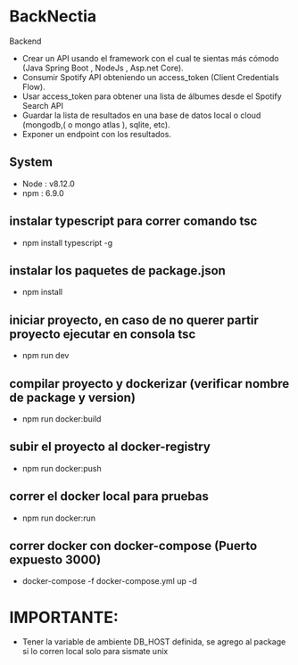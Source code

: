 # BackNectia
Backend
- Crear un API usando el framework con el cual te sientas más cómodo (Java Spring Boot , NodeJs , Asp.net Core).
- Consumir Spotify API obteniendo un access_token (Client Credentials Flow).
- Usar access_token para obtener una lista de álbumes desde el Spotify Search API
- Guardar la lista de resultados en una base de datos local o cloud  (mongodb,( o mongo atlas ), sqlite, etc).
- Exponer un endpoint con los resultados.


## System
- Node              : v8.12.0 
- npm               : 6.9.0

## instalar typescript para correr comando tsc 
- npm install typescript -g

## instalar los paquetes de package.json 
- npm install

## iniciar proyecto, en caso de no querer partir proyecto ejecutar en consola tsc
- npm run dev

## compilar proyecto y dockerizar  (verificar nombre de package y version)
- npm run docker:build

## subir el proyecto al docker-registry
- npm run docker:push

## correr el docker local para pruebas
- npm run docker:run

## correr docker con docker-compose (Puerto expuesto 3000)
- docker-compose -f docker-compose.yml  up -d

# IMPORTANTE: 
- Tener la variable de ambiente DB_HOST definida, se agrego al package si lo corren local solo para sismate unix


